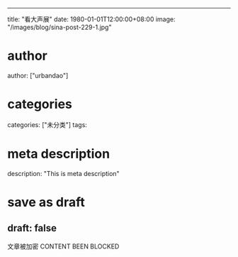 
---
title: "看大声展"
date: 1980-01-01T12:00:00+08:00
image: "/images/blog/sina-post-229-1.jpg"
# author
author: ["urbandao"]
# categories
categories: ["未分类"]
tags: 
# meta description
description: "This is meta description"
# save as draft
draft: false
---

文章被加密 CONTENT BEEN BLOCKED
